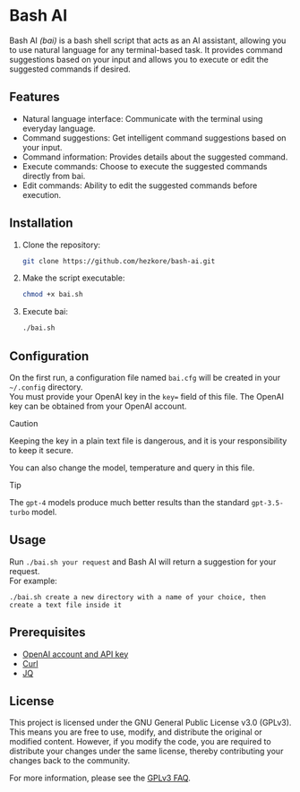# Bash AI

Bash AI _(bai)_ is a bash shell script that acts as an AI assistant, allowing you to use natural language for any terminal-based task. It provides command suggestions based on your input and allows you to execute or edit the suggested commands if desired.

## Features

- Natural language interface: Communicate with the terminal using everyday language.
- Command suggestions: Get intelligent command suggestions based on your input.
- Command information: Provides details about the suggested command.
- Execute commands: Choose to execute the suggested commands directly from bai.
- Edit commands: Ability to edit the suggested commands before execution.

## Installation

1. Clone the repository:

	```bash
	git clone https://github.com/hezkore/bash-ai.git
	```
2. Make the script executable:

	```bash
	chmod +x bai.sh
	```

3. Execute bai:

	```bash
	./bai.sh
	```

## Configuration

On the first run, a configuration file named `bai.cfg` will be created in your `~/.config` directory.\
You must provide your OpenAI key in the `key=` field of this file. The OpenAI key can be obtained from your OpenAI account.

> [!CAUTION]
> Keeping the key in a plain text file is dangerous, and it is your responsibility to keep it secure.

You can also change the model, temperature and query in this file.

> [!TIP]
> The `gpt-4` models produce much better results than the standard `gpt-3.5-turbo` model.

## Usage

Run `./bai.sh your request` and Bash AI will return a suggestion for your request.\
For example:

```
./bai.sh create a new directory with a name of your choice, then create a text file inside it
```

## Prerequisites

- [OpenAI account and API key](https://platform.openai.com/apps)
- [Curl](https://curl.se/download.html)
- [JQ](https://stedolan.github.io/jq/download/)

## License

This project is licensed under the GNU General Public License v3.0 (GPLv3). This means you are free to use, modify, and distribute the original or modified content. However, if you modify the code, you are required to distribute your changes under the same license, thereby contributing your changes back to the community.

For more information, please see the [GPLv3 FAQ](https://www.gnu.org/licenses/gpl-faq.html).